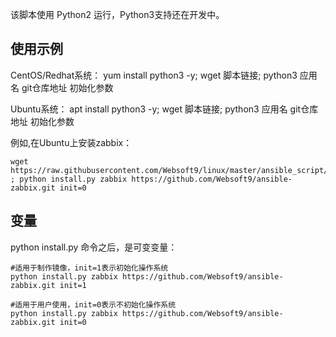 该脚本使用 Python2 运行，Python3支持还在开发中。

## 使用示例

CentOS/Redhat系统：
yum install python3 -y; wget 脚本链接; python3 应用名 git仓库地址 初始化参数

Ubuntu系统：
apt install python3 -y; wget 脚本链接; python3 应用名 git仓库地址 初始化参数

例如,在Ubuntu上安装zabbix：
~~~
wget https://raw.githubusercontent.com/Websoft9/linux/master/ansible_script/install.py ; python install.py zabbix https://github.com/Websoft9/ansible-zabbix.git init=0
~~~

## 变量

python install.py 命令之后，是可变变量：

```
#适用于制作镜像，init=1表示初始化操作系统
python install.py zabbix https://github.com/Websoft9/ansible-zabbix.git init=1

#适用于用户使用，init=0表示不初始化操作系统
python install.py zabbix https://github.com/Websoft9/ansible-zabbix.git init=0
```